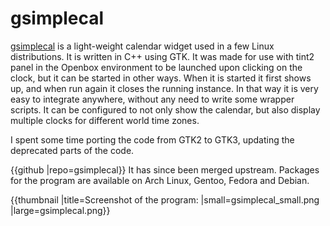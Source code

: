 # gsimplecal

[gsimplecal](http://dmedvinsky.github.io/gsimplecal) is a light-weight calendar widget used in a few Linux distributions. It is written in C++ using GTK. It was made for use with tint2 panel in the Openbox environment to be launched upon clicking on the clock, but it can be started in other ways. When it is started it first shows up, and when run again it closes the running instance. In that way it is very easy to integrate anywhere, without any need to write some wrapper scripts. It can be configured to not only show the calendar, but also display multiple clocks for different world time zones.

I spent some time porting the code from GTK2 to GTK3, updating the deprecated parts of the code.

{{github |repo=gsimplecal}} It has since been merged upstream. Packages for the program are available on Arch Linux, Gentoo, Fedora and Debian.

{{thumbnail |title=Screenshot of the program: |small=gsimplecal_small.png |large=gsimplecal.png}}
